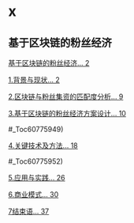 # x
## 基于区块链的粉丝经济

[基于区块链的粉丝经济... 2](#_Toc60775938)

[1.背景与现状... 2](#_Toc60775939)

[2.区块链与粉丝集资的匹配度分析... 9](#_Toc60775943)

[3.基于区块链的粉丝经济方案设计... 10](#_Toc60775944)

#_Toc60775949)

[4.关键技术及方法... 18](#_Toc60775950)

#_Toc60775952)

[5.应用与实践... 26](#_Toc60775953)

[6.商业模式... 30](#_Toc60775954)

[7结束语... 37](#_Toc60775961)